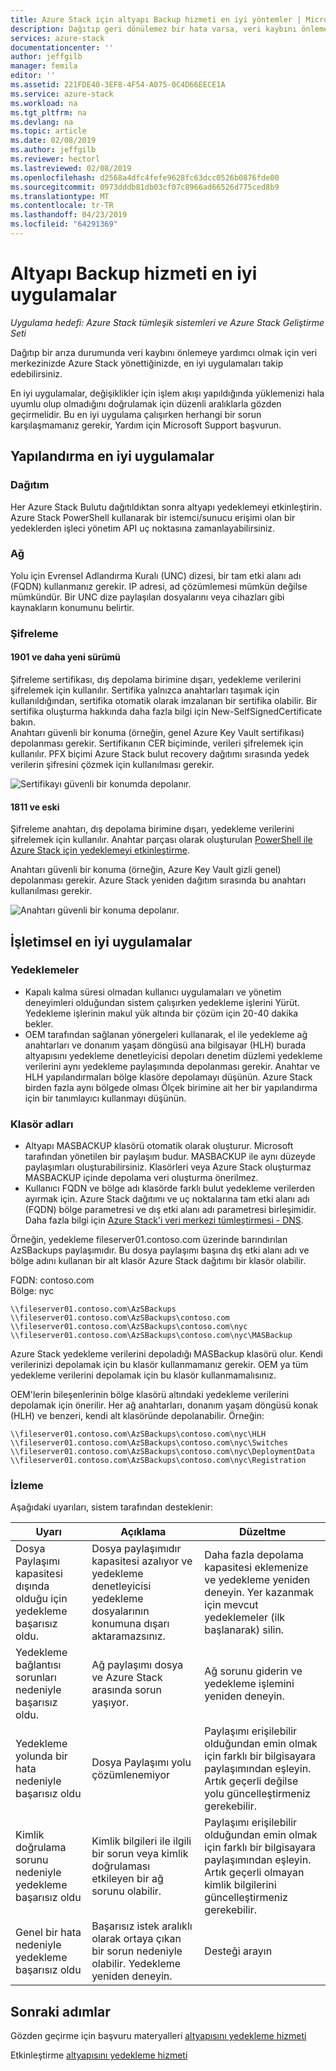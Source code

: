 ```yaml
---
title: Azure Stack için altyapı Backup hizmeti en iyi yöntemler | Microsoft Docs
description: Dağıtıp geri dönülemez bir hata varsa, veri kaybını önlemeye yardımcı olmak için veri merkezinizde Azure Stack yönettiğinizde, en iyi yöntem kümesi takip edebilirsiniz.
services: azure-stack
documentationcenter: ''
author: jeffgilb
manager: femila
editor: ''
ms.assetid: 221FDE40-3EF8-4F54-A075-0C4D66EECE1A
ms.service: azure-stack
ms.workload: na
ms.tgt_pltfrm: na
ms.devlang: na
ms.topic: article
ms.date: 02/08/2019
ms.author: jeffgilb
ms.reviewer: hectorl
ms.lastreviewed: 02/08/2019
ms.openlocfilehash: d2568a4dfc4fefe9628fc63dcc0526b0876fde00
ms.sourcegitcommit: 0973dddb81db03cf07c8966ad66526d775ced8b9
ms.translationtype: MT
ms.contentlocale: tr-TR
ms.lasthandoff: 04/23/2019
ms.locfileid: "64291369"
---
```

# <a name="infrastructure-backup-service-best-practices"></a>Altyapı Backup hizmeti en iyi uygulamalar

*Uygulama hedefi: Azure Stack tümleşik sistemleri ve Azure Stack Geliştirme Seti*

Dağıtıp bir arıza durumunda veri kaybını önlemeye yardımcı olmak için veri merkezinizde Azure Stack yönettiğinizde, en iyi uygulamaları takip edebilirsiniz.

En iyi uygulamalar, değişiklikler için işlem akışı yapıldığında yüklemenizi hala uyumlu olup olmadığını doğrulamak için düzenli aralıklarla gözden geçirmelidir. Bu en iyi uygulama çalışırken herhangi bir sorun karşılaşmamanız gerekir, Yardım için Microsoft Support başvurun.

## <a name="configuration-best-practices"></a>Yapılandırma en iyi uygulamalar

### <a name="deployment"></a>Dağıtım

Her Azure Stack Bulutu dağıtıldıktan sonra altyapı yedeklemeyi etkinleştirin. Azure Stack PowerShell kullanarak bir istemci/sunucu erişimi olan bir yedeklerden işleci yönetim API uç noktasına zamanlayabilirsiniz.

### <a name="networking"></a>Ağ

Yolu için Evrensel Adlandırma Kuralı (UNC) dizesi, bir tam etki alanı adı (FQDN) kullanmanız gerekir. IP adresi, ad çözümlemesi mümkün değilse mümkündür. Bir UNC dize paylaşılan dosyalarını veya cihazları gibi kaynakların konumunu belirtir.

### <a name="encryption"></a>Şifreleme

#### <a name="version-1901-and-newer"></a>1901 ve daha yeni sürümü

Şifreleme sertifikası, dış depolama birimine dışarı, yedekleme verilerini şifrelemek için kullanılır. Sertifika yalnızca anahtarları taşımak için kullanıldığından, sertifika otomatik olarak imzalanan bir sertifika olabilir. Bir sertifika oluşturma hakkında daha fazla bilgi için New-SelfSignedCertificate bakın.  
Anahtarı güvenli bir konuma (örneğin, genel Azure Key Vault sertifikası) depolanması gerekir. Sertifikanın CER biçiminde, verileri şifrelemek için kullanılır. PFX biçimi Azure Stack bulut recovery dağıtımı sırasında yedek verilerin şifresini çözmek için kullanılması gerekir.

![Sertifikayı güvenli bir konumda depolanır.](media/azure-stack-backup/azure-stack-backup-encryption-store-cert.png)

#### <a name="1811-and-older"></a>1811 ve eski

Şifreleme anahtarı, dış depolama birimine dışarı, yedekleme verilerini şifrelemek için kullanılır. Anahtar parçası olarak oluşturulan [PowerShell ile Azure Stack için yedeklemeyi etkinleştirme](azure-stack-backup-enable-backup-powershell.md).

Anahtarı güvenli bir konuma (örneğin, Azure Key Vault gizli genel) depolanması gerekir. Azure Stack yeniden dağıtım sırasında bu anahtarı kullanılması gerekir. 

![Anahtarı güvenli bir konuma depolanır.](media/azure-stack-backup/azure-stack-backup-encryption2.png)

## <a name="operational-best-practices"></a>İşletimsel en iyi uygulamalar

### <a name="backups"></a>Yedeklemeler

 - Kapalı kalma süresi olmadan kullanıcı uygulamaları ve yönetim deneyimleri olduğundan sistem çalışırken yedekleme işlerini Yürüt. Yedekleme işlerinin makul yük altında bir çözüm için 20-40 dakika bekler.
 - OEM tarafından sağlanan yönergeleri kullanarak, el ile yedekleme ağ anahtarları ve donanım yaşam döngüsü ana bilgisayar (HLH) burada altyapısını yedekleme denetleyicisi depoları denetim düzlemi yedekleme verilerini aynı yedekleme paylaşımında depolanması gerekir. Anahtar ve HLH yapılandırmaları bölge klasöre depolamayı düşünün. Azure Stack birden fazla aynı bölgede olması Ölçek birimine ait her bir yapılandırma için bir tanımlayıcı kullanmayı düşünün.

### <a name="folder-names"></a>Klasör adları

 - Altyapı MASBACKUP klasörü otomatik olarak oluşturur. Microsoft tarafından yönetilen bir paylaşım budur. MASBACKUP ile aynı düzeyde paylaşımları oluşturabilirsiniz. Klasörleri veya Azure Stack oluşturmaz MASBACKUP içinde depolama veri oluşturma önerilmez. 
 -  Kullanıcı FQDN ve bölge adı klasörde farklı bulut yedekleme verilerden ayırmak için. Azure Stack dağıtımı ve uç noktalarına tam etki alanı adı (FQDN) bölge parametresi ve dış etki alanı adı parametresi birleşimidir. Daha fazla bilgi için [Azure Stack'i veri merkezi tümleştirmesi - DNS](azure-stack-integrate-dns.md).

Örneğin, yedekleme fileserver01.contoso.com üzerinde barındırılan AzSBackups paylaşımıdır. Bu dosya paylaşımı başına dış etki alanı adı ve bölge adını kullanan bir alt klasör Azure Stack dağıtımı bir klasör olabilir. 

FQDN: contoso.com  
Bölge: nyc


    \\fileserver01.contoso.com\AzSBackups
    \\fileserver01.contoso.com\AzSBackups\contoso.com
    \\fileserver01.contoso.com\AzSBackups\contoso.com\nyc
    \\fileserver01.contoso.com\AzSBackups\contoso.com\nyc\MASBackup

Azure Stack yedekleme verilerini depoladığı MASBackup klasörü olur. Kendi verilerinizi depolamak için bu klasör kullanmamanız gerekir. OEM ya tüm yedekleme verilerini depolamak için bu klasör kullanmamalısınız. 

OEM'lerin bileşenlerinin bölge klasörü altındaki yedekleme verilerini depolamak için önerilir. Her ağ anahtarları, donanım yaşam döngüsü konak (HLH) ve benzeri, kendi alt klasöründe depolanabilir. Örneğin:

    \\fileserver01.contoso.com\AzSBackups\contoso.com\nyc\HLH
    \\fileserver01.contoso.com\AzSBackups\contoso.com\nyc\Switches
    \\fileserver01.contoso.com\AzSBackups\contoso.com\nyc\DeploymentData
    \\fileserver01.contoso.com\AzSBackups\contoso.com\nyc\Registration

### <a name="monitoring"></a>İzleme

Aşağıdaki uyarıları, sistem tarafından desteklenir:

| Uyarı                                                   | Açıklama                                                                                     | Düzeltme                                                                                                                                |
|---------------------------------------------------------|-------------------------------------------------------------------------------------------------|--------------------------------------------------------------------------------------------------------------------------------------------|
| Dosya Paylaşımı kapasitesi dışında olduğu için yedekleme başarısız oldu. | Dosya paylaşımıdır kapasitesi azalıyor ve yedekleme denetleyicisi yedekleme dosyalarının konumuna dışarı aktaramazsınız. | Daha fazla depolama kapasitesi eklemenize ve yedekleme yeniden deneyin. Yer kazanmak için mevcut yedeklemeler (ilk başlanarak) silin.                    |
| Yedekleme bağlantısı sorunları nedeniyle başarısız oldu.             | Ağ paylaşımı dosya ve Azure Stack arasında sorun yaşıyor.                          | Ağ sorunu giderin ve yedekleme işlemini yeniden deneyin.                                                                                            |
| Yedekleme yolunda bir hata nedeniyle başarısız oldu                | Dosya Paylaşımı yolu çözümlenemiyor                                                          | Paylaşımı erişilebilir olduğundan emin olmak için farklı bir bilgisayara paylaşımından eşleyin. Artık geçerli değilse yolu güncelleştirmeniz gerekebilir.       |
| Kimlik doğrulama sorunu nedeniyle yedekleme başarısız oldu               | Kimlik bilgileri ile ilgili bir sorun veya kimlik doğrulaması etkileyen bir ağ sorunu olabilir.    | Paylaşımı erişilebilir olduğundan emin olmak için farklı bir bilgisayara paylaşımından eşleyin. Artık geçerli olmayan kimlik bilgilerini güncelleştirmeniz gerekebilir. |
| Genel bir hata nedeniyle yedekleme başarısız oldu                    | Başarısız istek aralıklı olarak ortaya çıkan bir sorun nedeniyle olabilir. Yedekleme yeniden deneyin.                    | Desteği arayın                                                                                                                               |

## <a name="next-steps"></a>Sonraki adımlar

Gözden geçirme için başvuru materyalleri [altyapısını yedekleme hizmeti](azure-stack-backup-reference.md)

Etkinleştirme [altyapısını yedekleme hizmeti](azure-stack-backup-enable-backup-console.md)
